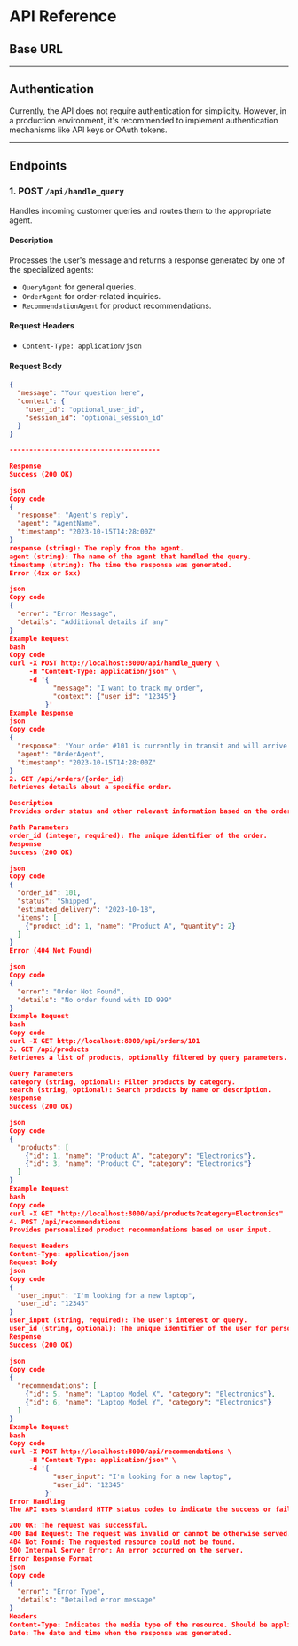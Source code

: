 # API Reference

## Base URL


---

## **Authentication**

Currently, the API does not require authentication for simplicity. However, in a production environment, it's recommended to implement authentication mechanisms like API keys or OAuth tokens.

---

## **Endpoints**

### **1. POST `/api/handle_query`**

Handles incoming customer queries and routes them to the appropriate agent.

#### **Description**

Processes the user's message and returns a response generated by one of the specialized agents:

- `QueryAgent` for general queries.
- `OrderAgent` for order-related inquiries.
- `RecommendationAgent` for product recommendations.

#### **Request Headers**

- `Content-Type: application/json`

#### **Request Body**

```json
{
  "message": "Your question here",
  "context": {
    "user_id": "optional_user_id",
    "session_id": "optional_session_id"
  }
}

--------------------------------------

Response
Success (200 OK)

json
Copy code
{
  "response": "Agent's reply",
  "agent": "AgentName",
  "timestamp": "2023-10-15T14:28:00Z"
}
response (string): The reply from the agent.
agent (string): The name of the agent that handled the query.
timestamp (string): The time the response was generated.
Error (4xx or 5xx)

json
Copy code
{
  "error": "Error Message",
  "details": "Additional details if any"
}
Example Request
bash
Copy code
curl -X POST http://localhost:8000/api/handle_query \
     -H "Content-Type: application/json" \
     -d '{
           "message": "I want to track my order",
           "context": {"user_id": "12345"}
         }'
Example Response
json
Copy code
{
  "response": "Your order #101 is currently in transit and will arrive on 2023-10-18.",
  "agent": "OrderAgent",
  "timestamp": "2023-10-15T14:28:00Z"
}
2. GET /api/orders/{order_id}
Retrieves details about a specific order.

Description
Provides order status and other relevant information based on the order_id.

Path Parameters
order_id (integer, required): The unique identifier of the order.
Response
Success (200 OK)

json
Copy code
{
  "order_id": 101,
  "status": "Shipped",
  "estimated_delivery": "2023-10-18",
  "items": [
    {"product_id": 1, "name": "Product A", "quantity": 2}
  ]
}
Error (404 Not Found)

json
Copy code
{
  "error": "Order Not Found",
  "details": "No order found with ID 999"
}
Example Request
bash
Copy code
curl -X GET http://localhost:8000/api/orders/101
3. GET /api/products
Retrieves a list of products, optionally filtered by query parameters.

Query Parameters
category (string, optional): Filter products by category.
search (string, optional): Search products by name or description.
Response
Success (200 OK)

json
Copy code
{
  "products": [
    {"id": 1, "name": "Product A", "category": "Electronics"},
    {"id": 3, "name": "Product C", "category": "Electronics"}
  ]
}
Example Request
bash
Copy code
curl -X GET "http://localhost:8000/api/products?category=Electronics"
4. POST /api/recommendations
Provides personalized product recommendations based on user input.

Request Headers
Content-Type: application/json
Request Body
json
Copy code
{
  "user_input": "I'm looking for a new laptop",
  "user_id": "12345"
}
user_input (string, required): The user's interest or query.
user_id (string, optional): The unique identifier of the user for personalization.
Response
Success (200 OK)

json
Copy code
{
  "recommendations": [
    {"id": 5, "name": "Laptop Model X", "category": "Electronics"},
    {"id": 6, "name": "Laptop Model Y", "category": "Electronics"}
  ]
}
Example Request
bash
Copy code
curl -X POST http://localhost:8000/api/recommendations \
     -H "Content-Type: application/json" \
     -d '{
           "user_input": "I'm looking for a new laptop",
           "user_id": "12345"
         }'
Error Handling
The API uses standard HTTP status codes to indicate the success or failure of an API request.

200 OK: The request was successful.
400 Bad Request: The request was invalid or cannot be otherwise served.
404 Not Found: The requested resource could not be found.
500 Internal Server Error: An error occurred on the server.
Error Response Format
json
Copy code
{
  "error": "Error Type",
  "details": "Detailed error message"
}
Headers
Content-Type: Indicates the media type of the resource. Should be application/json.
Date: The date and time when the response was generated.
